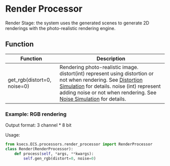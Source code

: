 # Render Processor
Render Stage: the system uses the generated scenes to generate 2D renderings with the photo-realistic rendering engine.

## Function
|Function|Description|
|---|---|
|get_rgb(distort=0, noise=0)|Rendering photo-realistic image. distort(int) represent using distortion or not when rendering. See [Distortion Simulation](dsl/pixel_process/distortion.md) for details.  noise (int) represent adding noise or not when rendering. See [Noise Simulation](dsl/pixel_process/noise.md) for details.|

### Example: RGB rendering

Output format:
3 channel * 8 bit

Usage:

```python
from ksecs.ECS.processors.render_processor import RenderProcessor
class Render(RenderProcessor):
    def process(self, *args, **kwargs):
        self.gen_rgb(distort=0, noise=0)
```

